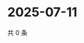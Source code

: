 # 2025-07-11

共 0 条

<!-- BEGIN ZHIHUQUESTIONS -->
<!-- 最后更新时间 Fri Jul 11 2025 00:14:37 GMT+0800 (China Standard Time) -->

<!-- END ZHIHUQUESTIONS -->
